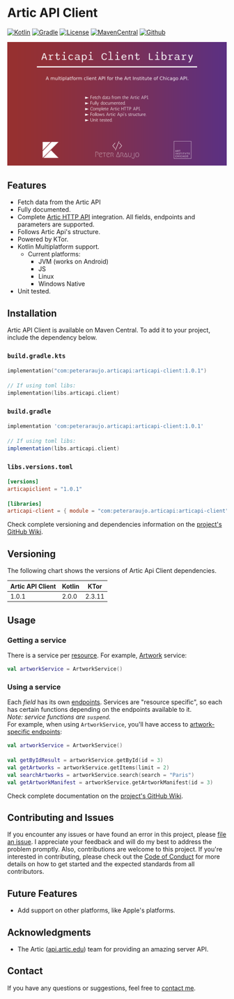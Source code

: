 # Artic API Client

[![Kotlin](https://img.shields.io/badge/kotlin-2.0.0-purple.svg?logo=kotlin)](https://kotlinlang.org)
[![Gradle](https://img.shields.io/badge/gradle-9.0-blue.svg?logo=gradle)](https://gradle.org/)
[![License](https://img.shields.io/badge/License-Apache%202.0-red.svg?logo=apache)](https://www.apache.org/licenses/LICENSE-2.0)
[![MavenCentral](https://img.shields.io/badge/Maven%20Central-1.0.1-darkgreen.svg?logo=apachemaven)](https://central.sonatype.com/namespace/com.peteraraujo.articapi)
[![Github](https://img.shields.io/badge/GitHub-peteraraujo-darkviolet.svg?logo=github)](https://github.com/peteraraujo/)

![Display Image](articapi-client_display_image.png)

## Features

* Fetch data from the Artic API
* Fully documented.
* Complete [Artic HTTP API](https://api.artic.edu/) integration. All fields, endpoints and parameters are supported.
* Follows Artic Api's structure.
* Powered by KTor.
* Kotlin Multiplatform support.
  * Current platforms:
    * JVM (works on Android)
    * JS
    * Linux
    * Windows Native
* Unit tested.

## Installation

Artic API Client is available on Maven Central. To add it to your project, include the dependency below.

### `build.gradle.kts`
```kotlin
implementation("com:peteraraujo.articapi:articapi-client:1.0.1")

// If using toml libs:
implementation(libs.articapi.client)
```

### `build.gradle`
```groovy
implementation 'com:peteraraujo.articapi:articapi-client:1.0.1'

// If using toml libs:
implementation(libs.articapi.client)
```

### `libs.versions.toml`
```toml
[versions]
articapiclient = "1.0.1"

[libraries]
articapi-client = { module = "com:peteraraujo.articapi:articapi-client", version.ref = "articapiclient" }
```
Check complete versioning and dependencies information on the [project's GitHub Wiki](https://github.com/peteraraujo/articapi-client/wiki).

## Versioning
The following chart shows the versions of Artic Api Client dependencies.

| Artic API Client | Kotlin | KTor   |
|------------------|--------|--------|
| 1.0.1            | 2.0.0  | 2.3.11 |

## Usage
### Getting a service
There is a service per [resource](https://api.artic.edu/docs/#fields).
For example, [Artwork](https://api.artic.edu/docs/#collections-2) service:
```kotlin
val artworkService = ArtworkService()
```

### Using a service
Each _field_ has its own [endpoints](https://api.artic.edu/docs/#endpoints).
Services are "resource specific", so each has certain functions depending on the endpoints available to it.\
_Note: service functions are `suspend`._\
For example, when using `ArtworkService`, you'll have access to [artwork-specific endpoints](https://api.artic.edu/docs/#artworks):

```kotlin
val artworkService = ArtworkService()

val getByIdResult = artworkService.getById(id = 3)
val getArtworks = artworkService.getItems(limit = 2)
val searchArtworks = artworkService.search(search = "Paris")
val getArtworkManifest = artworkService.getArtworkManifest(id = 3)
```

Check complete documentation on the [project's GitHub Wiki](https://github.com/peteraraujo/articapi-client/wiki).

## Contributing and Issues

If you encounter any issues or have found an error in this project, 
please [file an issue](https://github.com/peteraraujo/articapi-client/issues).
I appreciate your feedback and will do my best to address the problem promptly.
Also, contributions are welcome to this project.
If you're interested in contributing, please check out the [Code of Conduct](CODE_OF_CONDUCT.md) for more details on how to get started and the expected standards from all contributors.

## Future Features
- Add support on other platforms, like Apple's platforms.

## Acknowledgments
* The Artic ([api.artic.edu](https://api.artic.edu)) team for providing an amazing server API.

## Contact
If you have any questions or suggestions, feel free to [contact me](https://github.com/peteraraujo).